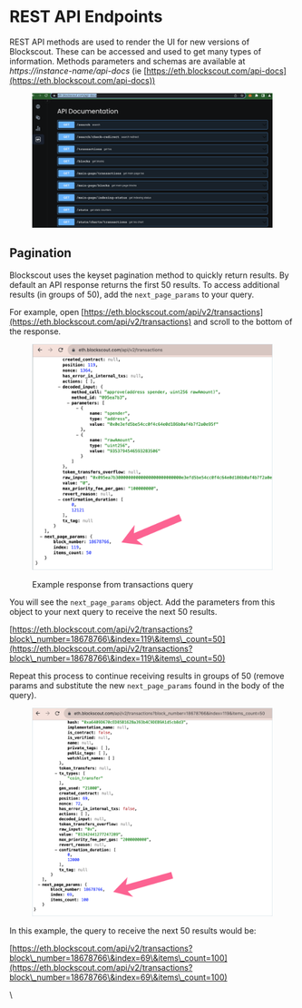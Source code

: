 # REST API Endpoints

REST API methods are used to render the UI for new versions of Blockscout. These can be accessed and used to get many types of information. Methods parameters and schemas are available at _https://instance-name/api-docs_ (ie [https://eth.blockscout.com/api-docs](https://eth.blockscout.com/api-docs))

<figure><img src="../../.gitbook/assets/api-docs.png" alt=""><figcaption></figcaption></figure>

## Pagination

Blockscout uses the keyset pagination method to quickly return results. By default an API response returns the first 50 results. To access additional results (in groups of 50), add the `next_page_params` to your query.&#x20;

For example, open [https://eth.blockscout.com/api/v2/transactions](https://eth.blockscout.com/api/v2/transactions) and scroll to the bottom of the response.

<figure><img src="../../.gitbook/assets/next-page-params-example.png" alt=""><figcaption><p>Example response from transactions query</p></figcaption></figure>

You will see the `next_page_params` object. Add the parameters from this object to your next query to receive the next 50 results.&#x20;

[https://eth.blockscout.com/api/v2/transactions?block\_number=18678766\&index=119\&items\_count=50](https://eth.blockscout.com/api/v2/transactions?block\_number=18678766\&index=119\&items\_count=50)

Repeat this process to continue receiving results in groups of 50 (remove params and substitute the new `next_page_params` found in the body of the query).

<figure><img src="../../.gitbook/assets/next-page-2.png" alt=""><figcaption></figcaption></figure>

In this example, the query to receive the next 50 results would be:

[https://eth.blockscout.com/api/v2/transactions?block\_number=18678766\&index=69\&items\_count=100](https://eth.blockscout.com/api/v2/transactions?block\_number=18678766\&index=69\&items\_count=100)

\
